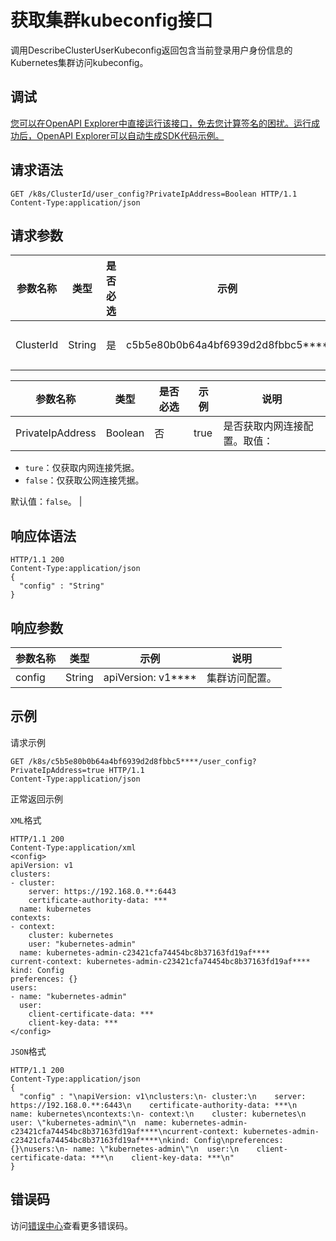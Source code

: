 # 获取集群kubeconfig接口

调用DescribeClusterUserKubeconfig返回包含当前登录用户身份信息的Kubernetes集群访问kubeconfig。

## 调试

[您可以在OpenAPI Explorer中直接运行该接口，免去您计算签名的困扰。运行成功后，OpenAPI Explorer可以自动生成SDK代码示例。](https://api.aliyun.com/#product=CS&api=DescribeClusterUserKubeconfig&type=ROA&version=2015-12-15)

## 请求语法

```
GET /k8s/ClusterId/user_config?PrivateIpAddress=Boolean HTTP/1.1 
Content-Type:application/json
```

## 请求参数

|参数名称|类型|是否必选|示例|说明|
|----|--|----|--|--|
|ClusterId|String|是|c5b5e80b0b64a4bf6939d2d8fbbc5\*\*\*\*|集群ID。 |

|参数名称|类型|是否必选|示例|说明|
|----|--|----|--|--|
|PrivateIpAddress|Boolean|否|true|是否获取内网连接配置。取值：

 -   `ture`：仅获取内网连接凭据。
-   `false`：仅获取公网连接凭据。

 默认值：`false`。 |

## 响应体语法

```
HTTP/1.1 200
Content-Type:application/json
{
  "config" : "String"
}
```

## 响应参数

|参数名称|类型|示例|说明|
|----|--|--|--|
|config|String|apiVersion: v1\*\*\*\*|集群访问配置。 |

## 示例

请求示例

```
GET /k8s/c5b5e80b0b64a4bf6939d2d8fbbc5****/user_config?PrivateIpAddress=true HTTP/1.1 
Content-Type:application/json
```

正常返回示例

`XML`格式

```
HTTP/1.1 200
Content-Type:application/xml
<config>
apiVersion: v1
clusters:
- cluster:
    server: https://192.168.0.**:6443
    certificate-authority-data: ***
  name: kubernetes
contexts:
- context:
    cluster: kubernetes
    user: "kubernetes-admin"
  name: kubernetes-admin-c23421cfa74454bc8b37163fd19af****
current-context: kubernetes-admin-c23421cfa74454bc8b37163fd19af****
kind: Config
preferences: {}
users:
- name: "kubernetes-admin"
  user:
    client-certificate-data: ***
    client-key-data: ***
</config>
```

`JSON`格式

```
HTTP/1.1 200
Content-Type:application/json
{
  "config" : "\napiVersion: v1\nclusters:\n- cluster:\n    server: https://192.168.0.**:6443\n    certificate-authority-data: ***\n  name: kubernetes\ncontexts:\n- context:\n    cluster: kubernetes\n    user: \"kubernetes-admin\"\n  name: kubernetes-admin-c23421cfa74454bc8b37163fd19af****\ncurrent-context: kubernetes-admin-c23421cfa74454bc8b37163fd19af****\nkind: Config\npreferences: {}\nusers:\n- name: \"kubernetes-admin\"\n  user:\n    client-certificate-data: ***\n    client-key-data: ***\n"
}
```

## 错误码

访问[错误中心](https://error-center.alibabacloud.com/status/product/CS)查看更多错误码。

